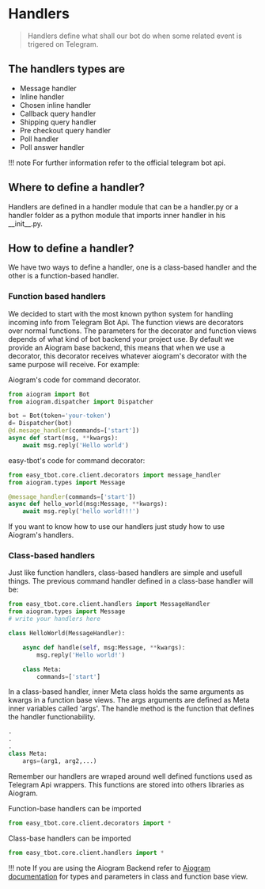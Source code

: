 # Handlers

> Handlers define what shall our bot do when some related event is trigered on Telegram.

## The handlers types are

- Message handler
- Inline handler
- Chosen inline handler
- Callback query handler
- Shipping query handler
- Pre checkout query handler
- Poll handler
- Poll answer handler

!!! note
    For further information refer to the official telegram bot api.

## Where to define a handler?

Handlers are defined in a handler module that can be a handler.py or  a handler folder as a python module that imports inner handler in his \_\_init\_\_.py.

## How to define a handler?

We have two ways to define a handler, one is a class-based handler and the other is a function-based handler.

### Function based handlers

We decided to start with the most known python system for handling incoming info from Telegram Bot Api. The function views are decorators over normal functions. The parameters for the decorator and function views depends of what kind of bot backend your project use.
By default we provide an Aiogram base backend, this means that when we use a decorator, this decorator receives whatever aiogram's decorator with the same purpose will receive. For example:

Aiogram's code for command decorator.

```python linenums="1"
from aiogram import Bot
from aiogram.dispatcher import Dispatcher

bot = Bot(token='your-token')
d= Dispatcher(bot)
@d.mesage_handler(commands=['start'])
async def start(msg, **kwargs):
    await msg.reply('Hello world')
```

easy-tbot's code for command decorator:

```python linenums="1"
from easy_tbot.core.client.decorators import message_handler
from aiogram.types import Message

@message_handler(commands=['start'])
async def hello_world(msg:Message, **kwargs):
    await msg.reply('hello world!!!')
```

If you want to know how to use our handlers just study how to use Aiogram's handlers.

### Class-based handlers

Just like function handlers, class-based handlers are simple and usefull things. The previous command handler defined in a class-base handler will be:

```python
from easy_tbot.core.client.handlers import MessageHandler
from aiogram.types import Message
# write your handlers here

class HelloWorld(MessageHandler):

    async def handle(self, msg:Message, **kwargs):
        msg.reply('Hello world!')

    class Meta:
        commands=['start']        
```

In a class-based handler, inner Meta class holds the same arguments as kwargs in a function base views. The args arguments are defined as Meta inner variables called 'args'. The handle method is the function that defines the handler functionability.

```python
.
.
.
class Meta:
    args=(arg1, arg2,...)

```

Remember our handlers are wraped around well defined functions used as Telegram Api wrappers. This functions are stored into others libraries as Aiogram.

Function-base handlers can be imported

```python
from easy_tbot.core.client.decorators import *
```

Class-base handlers can be imported

```python
from easy_tbot.core.client.handlers import *
```

!!! note
    If you are using the Aiogram Backend refer to [Aiogram documentation](http://test.com) for types and parameters in class and function base view.

